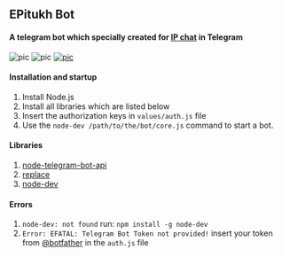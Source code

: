 ## EPitukh Bot
#### A telegram bot which specially created for [IP chat](https://t.me/vk2pda) in Telegram
![pic](https://img.shields.io/badge/status-stable-brightgreen.svg) ![pic](https://img.shields.io/badge/bot-in%20development-lightgrey.svg) [![pic](https://img.shields.io/cocoapods/l/AFNetworking.svg)](https://github.com/angelokofficial/telegram-bots/blob/epitukh/LICENSE)

#### Installation and startup
1. Install Node.js
1. Install all libraries which are listed below
1. Insert the authorization keys in `values/auth.js` file
1. Use the `node-dev /path/to/the/bot/core.js` command to start a bot.

#### Libraries
1. [node-telegram-bot-api](https://www.npmjs.com/package/node-telegram-bot-api)
2. [replace](https://www.npmjs.com/package/replace)
3. [node-dev](https://www.npmjs.com/package/node-dev)

#### Errors
1. `node-dev: not found` run: `npm install -g node-dev`
2. `Error: EFATAL: Telegram Bot Token not provided!` insert your token from [@botfather](t.me/botfather) in the `auth.js` file
